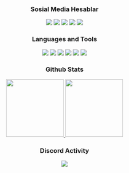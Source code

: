 
<div align="center">
<h3>Sosial Media Hesablar</h3>
<a href="https://t.me/husnuehedov" target"blank_"><img src="https://img.shields.io/badge/Telegram%20-111111.svg?&style=for-the-badge&logo=telegram&logoColor=blue"></a>
<a href="https://instagram.com/ehedov.v1p_" target"blank_"><img src="https://img.shields.io/badge/Instragram%20-111111.svg?&style=for-the-badge&logo=instagram&logoColor=darkpink"></a>
<a href="https://wa.me/+994506523005" target"blank_"><img src="https://img.shields.io/badge/WhatsApp%20-111111.svg?&style=for-the-badge&logo=whatsapp&logoColor=darkgreen"></a>
<a href="https://www.youtube.com/channel/UC3ptTlBZufQiFzz1nzwYyhg" target"blank_"><img src="https://img.shields.io/badge/youtube%20-111111.svg?&style=for-the-badge&logo=youtube&logoColor=red"></a>
<a href="https://github.com/sirincay" target"blank_"><img src="https://img.shields.io/badge/GitHub%20-111111.svg?&style=for-the-badge&logo=github&logoColor=white"></a>
</div>


<div align="center">
<h3>Languages and Tools</h3>
<a <img src="https://img.shields.io/badge/JavaScript%20-111111.svg?&style=for-the-badge&logo=JavaScript&logoColor=white"> </a>

<img src="https://img.shields.io/badge/Node.js%20-111111.svg?&style=for-the-badge&logo=Node.js&logoColor=green">
<img src="https://img.shields.io/badge/telegraf.js%20-111111.svg?&style=for-the-badge&logo=telegraf.js&logoColor=red">
<img src="https://img.shields.io/badge/JavaScript%20-111111.svg?&style=for-the-badge&logo=JavaScript&logoColor=darkyellow>">
<img src="https://img.shields.io/badge/Sublime Text%20-111111.svg?&style=for-the-badge&logo=Sublime Text&logoColor=darkorange">
<img src="https://img.shields.io/badge/Microsoft Azure%20-111111.svg?&style=for-the-badge&logo=Microsoft Azure&logoColor=darkblue>">

<img src="https://img.shields.io/badge/Cpp%20-111111.svg?&style=for-the-badge&logo=Cpp&logoColor=darkblue">
</div>

<div align="center">
<h3>Github Stats</h3>
   <a href="https://github.com/BetaWile" target="_blank">
      <img src="https://github-readme-stats.vercel.app/api/?username=BetaWile&show_icons=true&title_color=fff&icon_color=79ff97&text_color=9f9f9f&bg_color=151515" width="%100" height="150px">
    <img src="https://github-readme-stats.vercel.app/api/top-langs/?username=BetaWile&layout=compact&show_icons=true&title_color=fff&icon_color=79ff97&text_color=9f9f9f&bg_color=151515" width="%100" height="150px">
   </a>
</div>

<div align="center">
<h3>Discord Activity</h3>
   <a href="https://discord.com/users/852615172673503262" target="_blank">
      <img src="https://lanyard-profile-readme.vercel.app/api/852615172673503262">
   </a>
</div>
